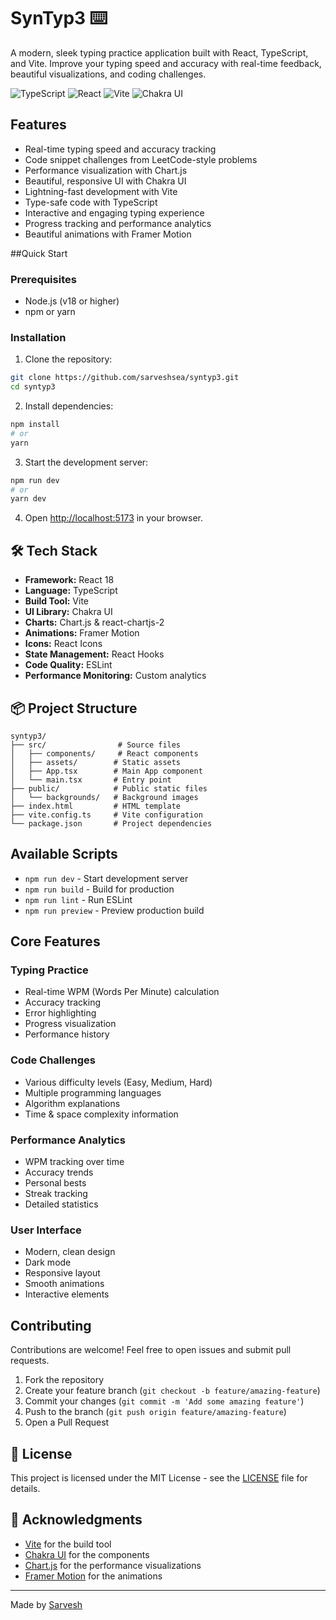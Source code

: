 # SynTyp3 ⌨️

A modern, sleek typing practice application built with React, TypeScript, and Vite. Improve your typing speed and accuracy with real-time feedback, beautiful visualizations, and coding challenges.

![TypeScript](https://img.shields.io/badge/TypeScript-007ACC?style=for-the-badge&logo=typescript&logoColor=white)
![React](https://img.shields.io/badge/React-20232A?style=for-the-badge&logo=react&logoColor=61DAFB)
![Vite](https://img.shields.io/badge/Vite-646CFF?style=for-the-badge&logo=vite&logoColor=white)
![Chakra UI](https://img.shields.io/badge/Chakra_UI-319795?style=for-the-badge&logo=chakra-ui&logoColor=white)

## Features

- Real-time typing speed and accuracy tracking
- Code snippet challenges from LeetCode-style problems
- Performance visualization with Chart.js
- Beautiful, responsive UI with Chakra UI
- Lightning-fast development with Vite
- Type-safe code with TypeScript
- Interactive and engaging typing experience
- Progress tracking and performance analytics
- Beautiful animations with Framer Motion

##Quick Start

### Prerequisites

- Node.js (v18 or higher)
- npm or yarn

### Installation

1. Clone the repository:
```bash
git clone https://github.com/sarveshsea/syntyp3.git
cd syntyp3
```

2. Install dependencies:
```bash
npm install
# or
yarn
```

3. Start the development server:
```bash
npm run dev
# or
yarn dev
```

4. Open [http://localhost:5173](http://localhost:5173) in your browser.

## 🛠️ Tech Stack

- **Framework:** React 18
- **Language:** TypeScript
- **Build Tool:** Vite
- **UI Library:** Chakra UI
- **Charts:** Chart.js & react-chartjs-2
- **Animations:** Framer Motion
- **Icons:** React Icons
- **State Management:** React Hooks
- **Code Quality:** ESLint
- **Performance Monitoring:** Custom analytics

## 📦 Project Structure

```
syntyp3/
├── src/                # Source files
│   ├── components/     # React components
│   ├── assets/        # Static assets
│   ├── App.tsx        # Main App component
│   └── main.tsx       # Entry point
├── public/            # Public static files
│   └── backgrounds/   # Background images
├── index.html         # HTML template
├── vite.config.ts     # Vite configuration
└── package.json       # Project dependencies
```

## Available Scripts

- `npm run dev` - Start development server
- `npm run build` - Build for production
- `npm run lint` - Run ESLint
- `npm run preview` - Preview production build

## Core Features

### Typing Practice
- Real-time WPM (Words Per Minute) calculation
- Accuracy tracking
- Error highlighting
- Progress visualization
- Performance history

### Code Challenges
- Various difficulty levels (Easy, Medium, Hard)
- Multiple programming languages
- Algorithm explanations
- Time & space complexity information

### Performance Analytics
- WPM tracking over time
- Accuracy trends
- Personal bests
- Streak tracking
- Detailed statistics

### User Interface
- Modern, clean design
- Dark mode
- Responsive layout
- Smooth animations
- Interactive elements

## Contributing

Contributions are welcome! Feel free to open issues and submit pull requests.

1. Fork the repository
2. Create your feature branch (`git checkout -b feature/amazing-feature`)
3. Commit your changes (`git commit -m 'Add some amazing feature'`)
4. Push to the branch (`git push origin feature/amazing-feature`)
5. Open a Pull Request

## 📝 License

This project is licensed under the MIT License - see the [LICENSE](LICENSE) file for details.

## 🙏 Acknowledgments

- [Vite](https://vitejs.dev/) for the build tool
- [Chakra UI](https://chakra-ui.com/) for the components
- [Chart.js](https://www.chartjs.org/) for the performance visualizations
- [Framer Motion](https://www.framer.com/motion/) for the animations

---

Made by [Sarvesh](https://github.com/sarveshsea)
